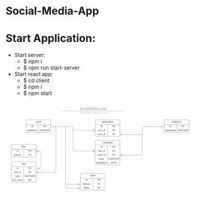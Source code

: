 # Social-Media-App

# Start Application:
- Start server:
  * $ npm i
  * $ npm run start-server
- Start react app:
  * $ cd client
  * $ npm i
  * $ npm start


![Database](/DatabaseERD.png)

